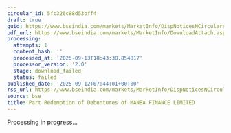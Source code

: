 ```yaml
---
circular_id: 5fc326c88d53bff4
draft: true
guid: https://www.bseindia.com/markets/MarketInfo/DispNoticesNCirculars.aspx?Noticeid={22F45506-642E-4D28-B8E5-9AA9FB364D75}&noticeno=20250912-26&dt=09/12/2025&icount=26&totcount=103&flag=0
pdf_url: https://www.bseindia.com/markets/MarketInfo/DownloadAttach.aspx?id=20250912-26&attachedId=
processing:
  attempts: 1
  content_hash: ''
  processed_at: '2025-09-13T18:43:38.854817'
  processor_version: '2.0'
  stage: download_failed
  status: failed
published_date: '2025-09-12T07:44:01+00:00'
rss_url: https://www.bseindia.com/markets/MarketInfo/DispNoticesNCirculars.aspx?Noticeid={22F45506-642E-4D28-B8E5-9AA9FB364D75}&noticeno=20250912-26&dt=09/12/2025&icount=26&totcount=103&flag=0
source: bse
title: Part Redemption of Debentures of MANBA FINANCE LIMITED
---
```


Processing in progress...